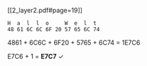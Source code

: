 [[2_layer2.pdf#page=19]]

```
H  a  l  l  o     W  e  l  t
48 61 6C 6C 6F 20 57 65 6C 74
```

4861 + 6C6C + 6F20 + 5765 + 6C74 = 1E7C6

E7C6 + 1 = **E7C7** $\checkmark$


